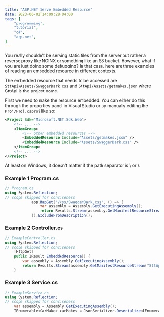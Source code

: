 ```yaml
---
title: "ASP.NET Serve Embedded Resource"
date: 2023-06-02T14:09:28-04:00
tags: [
    "programming",
    "tutorial",
    "c#",
    "asp.net",
]
---
```


You really shouldn't be serving static files from the server but rather a reverse proxy like NGINX or something like an S3 bucket. However, what if you are just doing some debugging? In that case, here are three examples of reading an embedded resource in different contexts.

The embedded resource that needs to be accessed are `SttApi/Assets/SwaggerDark.css`
and `SttApi/Assets/getmakes.json` where SttApi is the project name.

First we need to make the resource embedded. You can either do this through the properties panel in Visual Studio or by manually editing the `Proj/Proj.csproj` like so:

```xml
<Project Sdk="Microsoft.NET.Sdk.Web">
    <!-- ... -->
    <ItemGroup>
        <!-- other embedded resources -->
        <EmbeddedResource Include="Assets/getmakes.json" />
        <EmbeddedResource Include="Assets/SwaggerDark.css" />
    </ItemGroup>
    <!-- ... -->
</Project>
```

At least on Windows, it doesn't matter if the path separator is \ or /.

### Example 1 Program.cs

```cs
// Program.cs
using System.Reflection;
// scope skipped for conciseness
            app.MapGet("/css/SwaggerDark.css", () => {
                var assembly = Assembly.GetExecutingAssembly();
                return Results.Stream(assembly.GetManifestResourceStream("SttApi.Assets.SwaggerDark.css")!, "text/css");
            }).ExcludeFromDescription();
```

### Example 2 Controller.cs

```cs
// ExampleController.cs
using System.Reflection;
// scope skipped for conciseness
    [HttpGet]
    public IResult EmbeddedResource() {
        var assembly = Assembly.GetExecutingAssembly();
        return Results.Stream(assembly.GetManifestResourceStream("SttApi.Assets.SwaggerDark.css")!, "text/css");
    }
```

### Example 3 Service.cs

```cs
// ExampleService.cs
using System.Reflection;
// scope skipped for conciseness
    var assembly = Assembly.GetExecutingAssembly();
    IEnumerable<CarMake> carMakes = JsonSerializer.Deserialize<IEnumerable<CarMake>>(assembly.GetManifestResourceStream("SttApi.Assets.getmakes.json")!)!;
```

